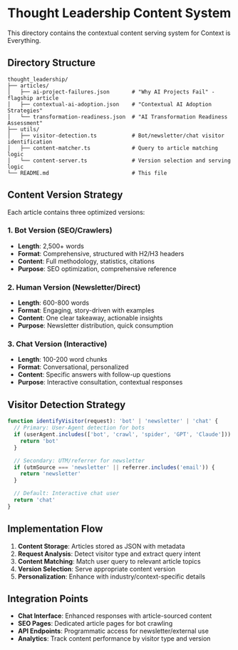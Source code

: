 # Thought Leadership Content System

This directory contains the contextual content serving system for Context is Everything.

## Directory Structure

```
thought_leadership/
├── articles/
│   ├── ai-project-failures.json       # "Why AI Projects Fail" - flagship article
│   ├── contextual-ai-adoption.json    # "Contextual AI Adoption Strategies"
│   └── transformation-readiness.json  # "AI Transformation Readiness Assessment"
├── utils/
│   ├── visitor-detection.ts           # Bot/newsletter/chat visitor identification
│   ├── content-matcher.ts             # Query to article matching logic
│   └── content-server.ts              # Version selection and serving logic
└── README.md                          # This file
```

## Content Version Strategy

Each article contains three optimized versions:

### 1. Bot Version (SEO/Crawlers)
- **Length**: 2,500+ words
- **Format**: Comprehensive, structured with H2/H3 headers
- **Content**: Full methodology, statistics, citations
- **Purpose**: SEO optimization, comprehensive reference

### 2. Human Version (Newsletter/Direct)
- **Length**: 600-800 words
- **Format**: Engaging, story-driven with examples
- **Content**: One clear takeaway, actionable insights
- **Purpose**: Newsletter distribution, quick consumption

### 3. Chat Version (Interactive)
- **Length**: 100-200 word chunks
- **Format**: Conversational, personalized
- **Content**: Specific answers with follow-up questions
- **Purpose**: Interactive consultation, contextual responses

## Visitor Detection Strategy

```typescript
function identifyVisitor(request): 'bot' | 'newsletter' | 'chat' {
  // Primary: User-Agent detection for bots
  if (userAgent.includes(['bot', 'crawl', 'spider', 'GPT', 'Claude'])) {
    return 'bot'
  }

  // Secondary: UTM/referrer for newsletter
  if (utmSource === 'newsletter' || referrer.includes('email')) {
    return 'newsletter'
  }

  // Default: Interactive chat user
  return 'chat'
}
```

## Implementation Flow

1. **Content Storage**: Articles stored as JSON with metadata
2. **Request Analysis**: Detect visitor type and extract query intent
3. **Content Matching**: Match user query to relevant article topics
4. **Version Selection**: Serve appropriate content version
5. **Personalization**: Enhance with industry/context-specific details

## Integration Points

- **Chat Interface**: Enhanced responses with article-sourced content
- **SEO Pages**: Dedicated article pages for bot crawling
- **API Endpoints**: Programmatic access for newsletter/external use
- **Analytics**: Track content performance by visitor type and version